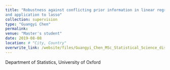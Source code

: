 ```yaml
---
title: "Robustness against conflicting prior information in linear regression
and application to lasso"
collection: supervision
type: "Guangyi Chen"
permalink: 
venue: "Master's student"
date: 2019-08-08
location: # "City, Country"
overwrite_link: /website/files/Guangyi_Chen_MSc_Statistical_Science_dissertation.pdf
---
```


Department of Statistics, University of Oxford

